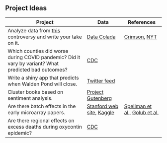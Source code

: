 ## Project Ideas

| Project  | Data | References |
|---|---|---|
| Analyze data from [this](https://www.thecrimson.com/article/2023/6/23/alleged-data-fraud-gino/) controversy and write your take on it. |    [Data Colada](https://datacolada.org/98) | [Crimson](https://www.thecrimson.com/article/2023/6/23/alleged-data-fraud-gino/), [NYT](https://www.nytimes.com/2023/09/30/business/the-harvard-professor-and-the-bloggers.html) |
| Which counties did worse during COVID pandemic? Did it vary by variant? What predicted bad outcomes?| [CDC](https://data.cdc.gov/NCHS/Provisional-COVID-19-Deaths-by-County-and-Race-and/k8wy-p9cg) | |
| Write a shiny app that predicts when Walden Pond will close. | [Twitter feed](https://twitter.com/Waldenpanos)| |
| Cluster books based on sentiment analysis.| [Project Gutenberg](https://www.gutenberg.org/) | |
| Are there batch effects in the early microarray papers.| [Stanford web site](https://web.archive.org/web/20090622110027/http://genome-www.stanford.edu/cellcycle/data/rawdata), [Kaggle](https://www.kaggle.com/datasets/crawford/gene-expression) | [Spellman et al.](https://pubmed.ncbi.nlm.nih.gov/9843569), [Golub et al.](https://pubmed.ncbi.nlm.nih.gov/10521349/) |
| Are there regional effects on excess deaths during oxycontin epidemic? | [CDC](https://www.cdc.gov/nchs/nvss/deaths.htm)  |  |
